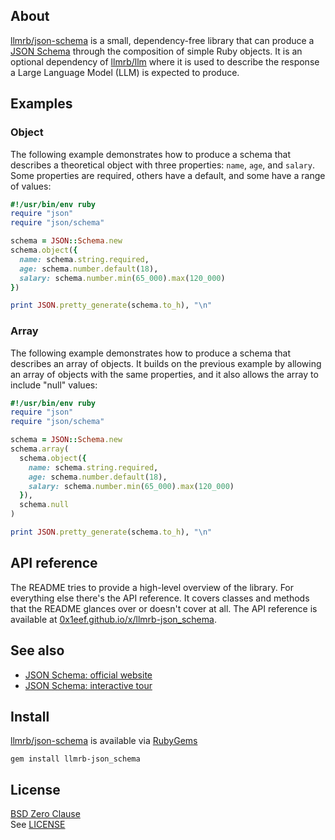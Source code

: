 ## About

[llmrb/json-schema](https://github.com/llmrb/json-schema)
is a small, dependency-free library that can produce a
[JSON Schema](https://json-schema.org/overview/what-is-jsonschema)
through the composition of simple Ruby objects. It is an optional
dependency of
[llmrb/llm](https://github.com/llmrb/llm)
where it is used to describe the response a Large Language Model
(LLM) is expected to produce.

## Examples

### Object

The following example demonstrates how to produce a schema that
describes a theoretical object with three properties: `name`, `age`,
and `salary`. Some properties are required, others have a default, and
some have a range of values:

```ruby
#!/usr/bin/env ruby
require "json"
require "json/schema"

schema = JSON::Schema.new
schema.object({
  name: schema.string.required,
  age: schema.number.default(18),
  salary: schema.number.min(65_000).max(120_000)
})

print JSON.pretty_generate(schema.to_h), "\n"
```

### Array

The following example demonstrates how to produce a schema that describes
an array of objects. It builds on the previous example by allowing an array
of objects with the same properties, and it also allows the array to include
"null" values:

```ruby
#!/usr/bin/env ruby
require "json"
require "json/schema"

schema = JSON::Schema.new
schema.array(
  schema.object({
    name: schema.string.required,
    age: schema.number.default(18),
    salary: schema.number.min(65_000).max(120_000)
  }),
  schema.null
)

print JSON.pretty_generate(schema.to_h), "\n"
```

## API reference

The README tries to provide a high-level overview of the library. For everything
else there's the API reference. It covers classes and methods that the README glances
over or doesn't cover at all. The API reference is available at
[0x1eef.github.io/x/llmrb-json_schema](https://0x1eef.github.io/x/llmrb-json_schema).

## See also

* [JSON Schema: official website](https://json-schema.org/)
* [JSON Schema: interactive tour](https://tour.json-schema.org/)

## Install

[llmrb/json-schema](https://github.com/llmrb/json-schema) is available
via [RubyGems](https://rubygems.org/gems/json-schema)

	gem install llmrb-json_schema


## License
[BSD Zero Clause](https://choosealicense.com/licenses/0bsd/)
<br>
See [LICENSE](./LICENSE)
